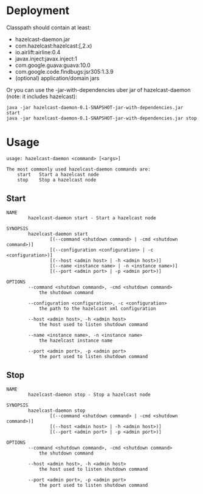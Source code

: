 # Deployment

Classpath should contain at least:

* hazelcast-daemon.jar
* com.hazelcast:hazelcast:[,2.x)
* io.airlift:airline:0.4
* javax.inject:javax.inject:1
* com.google.guava:guava:10.0
* com.google.code.findbugs:jsr305:1.3.9
* (optional) application/domain jars

Or you can use the -jar-with-dependencies uber jar of hazelcast-daemon (note: it includes hazelcast):

    java -jar hazelcast-daemon-0.1-SNAPSHOT-jar-with-dependencies.jar start
    java -jar hazelcast-daemon-0.1-SNAPSHOT-jar-with-dependencies.jar stop

# Usage

    usage: hazelcast-daemon <command> [<args>]

    The most commonly used hazelcast-daemon commands are:
        start   Start a hazelcast node
        stop    Stop a hazelcast node

## Start

    NAME
            hazelcast-daemon start - Start a hazelcast node

    SYNOPSIS
            hazelcast-daemon start
                    [(--command <shutdown command> | -cmd <shutdown command>)]
                    [(--configuration <configuration> | -c <configuration>)]
                    [(--host <admin host> | -h <admin host>)]
                    [(--name <instance name> | -n <instance name>)]
                    [(--port <admin port> | -p <admin port>)]

    OPTIONS
            --command <shutdown command>, -cmd <shutdown command>
                the shutdown command

            --configuration <configuration>, -c <configuration>
                the path to the hazelcast xml configuration

            --host <admin host>, -h <admin host>
                the host used to listen shutdown command

            --name <instance name>, -n <instance name>
                the hazelcast instance name

            --port <admin port>, -p <admin port>
                the port used to listen shutdown command

## Stop

    NAME
            hazelcast-daemon stop - Stop a hazelcast node

    SYNOPSIS
            hazelcast-daemon stop
                    [(--command <shutdown command> | -cmd <shutdown command>)]
                    [(--host <admin host> | -h <admin host>)]
                    [(--port <admin port> | -p <admin port>)]

    OPTIONS
            --command <shutdown command>, -cmd <shutdown command>
                the shutdown command

            --host <admin host>, -h <admin host>
                the host used to listen shutdown command

            --port <admin port>, -p <admin port>
                the port used to listen shutdown command
